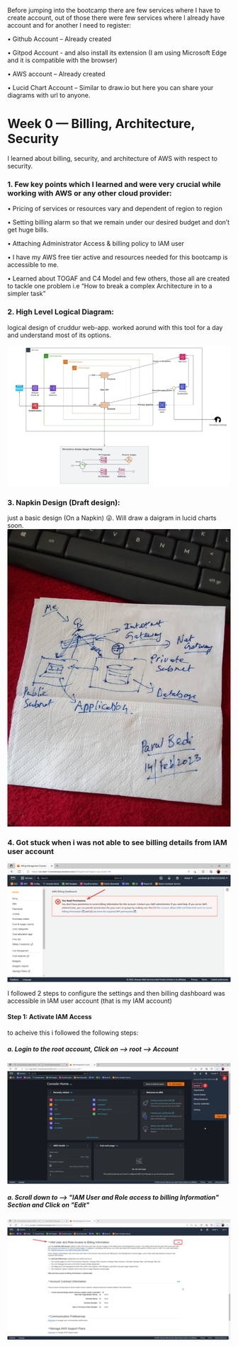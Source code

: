 Before jumping into the bootcamp there are few services where I have to create account, out of those there were few services where I already have account and for another I need to register:

•	Github Account – Already created

•	Gitpod Account - and also install its extension (I am using Microsoft Edge and it is compatible with the browser)

•	AWS account – Already created

•	Lucid Chart Account – Similar to draw.io but here you can share your diagrams with url to anyone.

# Week 0 — Billing, Architecture, Security
I learned about billing, security, and architecture of AWS with respect to security.

### 1. Few key points which I learned and were very crucial while working with AWS or any other cloud provider:
•	Pricing of services or resources vary and dependent of region to region

•	Setting billing alarm so that we remain under our desired budget and don’t get huge bills.

•	Attaching Administrator Access & billing policy to IAM user

•	I have my AWS free tier active and resources needed for this bootcamp is accessible to me.

•	Learned about TOGAF and C4 Model and few others, those all are created to tackle one problem i.e “How to break a complex Architecture in to a simpler task”


### 2. High Level Logical Diagram:

logical design of cruddur web-app. worked aorund with this tool for a day and understand most of its options. 

![Architecture image](https://github.com/parulbedi/aws-bootcamp-cruddur-2023/blob/main/Logical%20Diagram.jpeg)


### 3. Napkin Design (Draft design):

just a basic design (On a Napkin) 😜. Will draw a daigram in lucid charts soon.
![Architecture image](https://github.com/parulbedi/aws-bootcamp-cruddur-2023/blob/main/napkin_design_v2.jpg)

### 4. Got stuck when i was not able to see billing details from IAM user account

![Architecture image](https://github.com/parulbedi/aws-bootcamp-cruddur-2023/blob/main/msedge_5FyBJzPN9.png)

I followed 2 steps to configure the settings and then billing dashboard was accessible in IAM user account (that is my IAM account)

#### Step 1: Activate IAM Access

to acheive this i followed the following steps:
##### a. Login to the root account, Click on --> root --> Account
![Architecture image](https://github.com/parulbedi/aws-bootcamp-cruddur-2023/blob/main/msedge_zHnqsOcsew.png)

##### a. Scroll down to --> "IAM User and Role access to billing Information" Section and Click on "Edit"
![Architecture image](https://github.com/parulbedi/aws-bootcamp-cruddur-2023/blob/main/msedge_Gj9e2eH04r.png)
